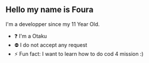 ## Hello my name is Foura

I'm a  developper since my 11 Year Old.



- ❓ I'm a Otaku
- ⛔ I do not accept any request
- ⚡ Fun fact: I want to learn how to do cod 4 mission :)









